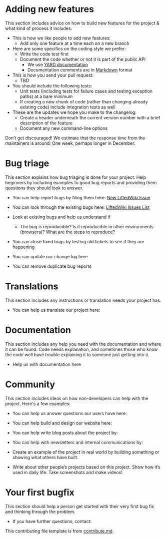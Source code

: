 # Adding new features

This section includes advice on how to build new features for the project & what kind of process it includes. 

* This is how we like people to add new features:
    * Add only one feature at a time each on a new branch
* Here are some specifics on the coding style we prefer:
    * Write the code test first
    * Document the code whether or not it is part of the public API
        * We use [YARD documentation](http://yardoc.org/)
        * Documentation comments are in [Markdown](http://daringfireball.net/projects/markdown/) format
* This is how you send your pull request:
    * TBD
* You should include the following tests:
    * Unit tests (including tests for failure cases and testing exception paths) at a bare minimum
    * If creating a new chunk of code (rather than changing already existing code) include integration tests as well
* These are the updates we hope you make to the changelog:
    * Create a header underneath the current version number with a brief description of the feature
    * Document any new command-line options

Don’t get discouraged! We estimate that the response time from the maintainers is around: One week, perhaps longer in December.

# Bug triage

This section explains how bug triaging is done for your project. Help beginners by including examples to good bug reports and providing them questions they should look to answer. 

* You can help report bugs by filing them here: [New LiftedWiki Issue](https://github.com/lee-dohm/liftedwiki/issues/new)
* You can look through the existing bugs here: [LiftedWiki Issues List](https://github.com/lee-dohm/liftedwiki/issues)

* Look at existing bugs and help us understand if
    * The bug is reproducible? Is it reproducible in other environments (browsers)? What are the steps to reproduce? 

* You can close fixed bugs by testing old tickets to see if they are happening
* You can update our change log here
* You can remove duplicate bug reports

# Translations

This section includes any instructions or translation needs your project has. 

* You can help us translate our project here: 

# Documentation

This section includes any help you need with the documentation and where it can be found. Code needs explanation, and sometimes those who know the code well have trouble explaining it to someone just getting into it. 

* Help us with documentation here

# Community 
This section includes ideas on how non-developers can help with the project. Here's a few examples:

* You can help us answer questions our users have here: 
* You can help build and design our website here:
* You can help write blog posts about the project by: 
* You can help with newsletters and internal communications by: 

* Create an example of the project in real world by building something or
showing what others have built. 
* Write about other people’s projects based on this project. Show how
it’s used in daily life. Take screenshots and make videos!


# Your first bugfix
This section should help a person get started with their very first bug fix and thinking through the problem.

* If you have further questions, contact:

This contributing file template is from [contribute.md](http://contribute.md/).
